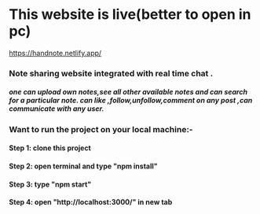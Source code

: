 
# This website is live(better to open in pc)
https://handnote.netlify.app/

### Note sharing website integrated with real time chat .
##### one can upload own notes,see all other available notes and can search for a particular note. can like ,follow,unfollow,comment on any post ,can communicate with any user.

### Want to run the project on your local machine:-

#### Step 1: clone this project
#### Step 2: open terminal and type "npm install"
#### Step 3: type "npm start"
#### Step 4: open "http://localhost:3000/" in new tab
